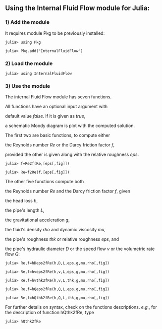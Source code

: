 ## Using the Internal Fluid Flow module for Julia:

### 1) Add the module

It requires module Pkg to be previously installed:

``julia> using Pkg``

``julia> Pkg.add("InternalFluidFlow")``

### 2) Load the module

``julia> using InternalFluidFlow``

### 3) Use the module

The internal Fluid Flow module has seven functions.

All functions have an optional input argument with

default value *false*. If it is given as *true*,

a schematic Moody diagram is plot with the computed solution.

The first two are basic functions, to compute either

the Reynolds number *Re* or the Darcy friction factor *f*,

provided the other is given along with the relative roughness *eps*.

``julia> f=Re2f(Re,[eps[,fig]])``

``julia> Re=f2Re(f,[eps[,fig]])``

The other five functions compute both

the Reynolds number *Re* and the Darcy friction factor *f*, given

the head loss *h*,

the pipe's length *L*,

the gravitational acceleration *g*,

the fluid's density *rho* and dynamic viscosity *mu*,

the pipe's roughness *thk* or relative roughness *eps*, and

the pipe's hydraulic diameter *D* or the speed flow *v* or the volumetric rate flow *Q*:

``julia> Re,f=hDeps2fRe(h,D,L,eps,g,mu,rho[,fig])``

``julia> Re,f=hveps2fRe(h,v,L,eps,g,mu,rho[,fig])``

``julia> Re,f=hvthk2fRe(h,v,L,thk,g,mu,rho[,fig])``

``julia> Re,f=hQeps2fRe(h,Q,L,eps,g,mu,rho[,fig])``

``julia> Re,f=hQthk2fRe(h,Q,L,thk,g,mu,rho[,fig])``

For further details on syntax, check on the functions descriptions. *e.g.*, for the description of function hQthk2fRe, type

``julia> hQthk2fRe``